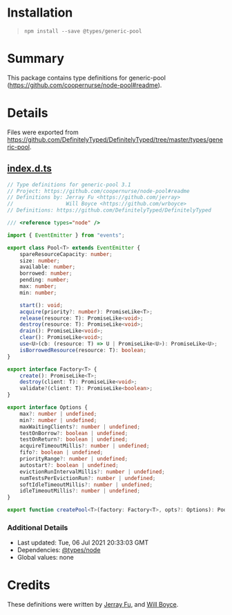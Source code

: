 # Installation
> `npm install --save @types/generic-pool`

# Summary
This package contains type definitions for generic-pool (https://github.com/coopernurse/node-pool#readme).

# Details
Files were exported from https://github.com/DefinitelyTyped/DefinitelyTyped/tree/master/types/generic-pool.
## [index.d.ts](https://github.com/DefinitelyTyped/DefinitelyTyped/tree/master/types/generic-pool/index.d.ts)
````ts
// Type definitions for generic-pool 3.1
// Project: https://github.com/coopernurse/node-pool#readme
// Definitions by: Jerray Fu <https://github.com/jerray>
//                 Will Boyce <https://github.com/wrboyce>
// Definitions: https://github.com/DefinitelyTyped/DefinitelyTyped

/// <reference types="node" />

import { EventEmitter } from "events";

export class Pool<T> extends EventEmitter {
    spareResourceCapacity: number;
    size: number;
    available: number;
    borrowed: number;
    pending: number;
    max: number;
    min: number;

    start(): void;
    acquire(priority?: number): PromiseLike<T>;
    release(resource: T): PromiseLike<void>;
    destroy(resource: T): PromiseLike<void>;
    drain(): PromiseLike<void>;
    clear(): PromiseLike<void>;
    use<U>(cb: (resource: T) => U | PromiseLike<U>): PromiseLike<U>;
    isBorrowedResource(resource: T): boolean;
}

export interface Factory<T> {
    create(): PromiseLike<T>;
    destroy(client: T): PromiseLike<void>;
    validate?(client: T): PromiseLike<boolean>;
}

export interface Options {
    max?: number | undefined;
    min?: number | undefined;
    maxWaitingClients?: number | undefined;
    testOnBorrow?: boolean | undefined;
    testOnReturn?: boolean | undefined;
    acquireTimeoutMillis?: number | undefined;
    fifo?: boolean | undefined;
    priorityRange?: number | undefined;
    autostart?: boolean | undefined;
    evictionRunIntervalMillis?: number | undefined;
    numTestsPerEvictionRun?: number | undefined;
    softIdleTimeoutMillis?: number | undefined;
    idleTimeoutMillis?: number | undefined;
}

export function createPool<T>(factory: Factory<T>, opts?: Options): Pool<T>;

````

### Additional Details
 * Last updated: Tue, 06 Jul 2021 20:33:03 GMT
 * Dependencies: [@types/node](https://npmjs.com/package/@types/node)
 * Global values: none

# Credits
These definitions were written by [Jerray Fu](https://github.com/jerray), and [Will Boyce](https://github.com/wrboyce).
